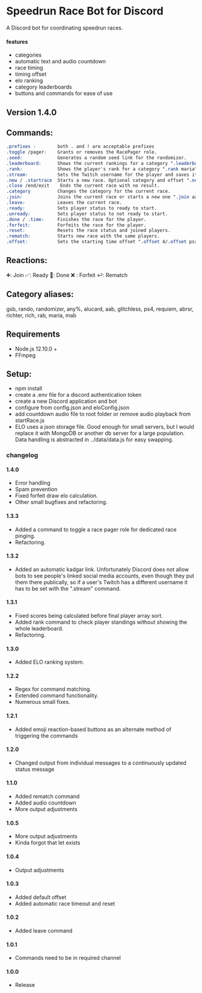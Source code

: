 # Speedrun Race Bot for Discord
A Discord bot for coordinating speedrun races.
#### features
* categories
* automatic text and audio countdown
* race timing
* timing offset
* elo ranking
* category leaderboards
* buttons and commands for ease of use

## Version 1.4.0

## Commands: 
   ```css
 .prefixes :        both . and ! are acceptable prefixes
 .toggle /pager:    Grants or removes the RacePager role.
 .seed:             Generates a random seed link for the randomizer.
 .leaderboard:      Shows the current rankings for a category ".leaderboard gsb"
 .rank:             Shows the player's rank for a category ".rank maria"
 .stream:           Sets the Twitch username for the player and saves it. ".stream Alucard"
 .new / .startrace  Starts a new race. Optional category and offset ".new rab xb"
 .close /end/exit    Ends the current race with no result.
 .category          Changes the category for the current race.
 .join:             Joins the current race or starts a new one ".join aab psx"
 .leave:            Leaves the current race.
 .ready:            Sets player status to ready to start.
 .unready:          Sets player status to not ready to start.
 .done / .time:     Finishes the race for the player.
 .forfeit:          Forfeits the race for the player.
 .reset:            Resets the race status and joined players.
 .rematch:          Starts new race with the same players.
 .offset:           Sets the starting time offset ".offset 4/.offset psx/.offset xb"
 ```

## Reactions: 
➕:   Join
✅:   Ready
🏁:   Done
❌ :   Forfeit
↩:   Rematch

## Category aliases: 
gsb, rando, randomizer, any%, alucard, aab, glitchless, ps4, requiem, abrsr, richter, rich, rab, maria, mab

## Requirements
* Node.js 12.10.0 +
* FFmpeg

## Setup:
* npm install
* create a .env file for a discord authentication token
* create a new Discord application and bot
* configure from config.json and eloConfig.json
* add countdown audio file to root folder or remove audio playback from startRace.js
* ELO uses a json storage file. Good enough for small servers, but I would replace it with MongoDB or another db server for a large population. Data handling is abstracted in ../data/data.js for easy swapping.

### changelog
#### 1.4.0
* Error handling
* Spam prevention
* Fixed forfeit draw elo calculation.
* Other small bugfixes and refactoring.
#### 1.3.3
* Added a command to toggle a race pager role for dedicated race pinging.
* Refactoring.
#### 1.3.2
* Added an automatic kadgar link. Unfortunately Discord does not allow bots to see people's linked social media accounts, even though they put them there publically, so if a user's Twitch has a different username it has to be set with the ".stream" command.
#### 1.3.1
* Fixed scores being calculated before final player array sort.
* Added rank command to check player standings without showing the whole leaderboard.
* Refactoring.
#### 1.3.0
* Added ELO ranking system.
#### 1.2.2
* Regex for command matching.
* Extended command functionality.
* Numerous small fixes.
#### 1.2.1
* Added emoji reaction-based buttons as an alternate method of triggering the commands
#### 1.2.0
* Changed output from individual messages to a continuously updated status message
#### 1.1.0
* Added rematch command
* Added audio countdown
* More output adjustments
#### 1.0.5
* More output adjustments
* Kinda forgot that let exists
#### 1.0.4
* Output adjustments
#### 1.0.3
* Added default offset
* Added automatic race timeout and reset
#### 1.0.2
* Added leave command
#### 1.0.1
* Commands need to be in required channel
#### 1.0.0
* Release